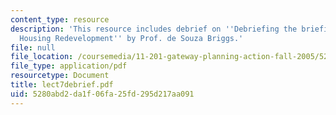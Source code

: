 ```yaml
---
content_type: resource
description: 'This resource includes debrief on ''Debriefing the briefings: Public
  Housing Redevelopment'' by Prof. de Souza Briggs.'
file: null
file_location: /coursemedia/11-201-gateway-planning-action-fall-2005/5280abd2da1f06fa25fd295d217aa091_lect7debrief.pdf
file_type: application/pdf
resourcetype: Document
title: lect7debrief.pdf
uid: 5280abd2-da1f-06fa-25fd-295d217aa091
---
```


